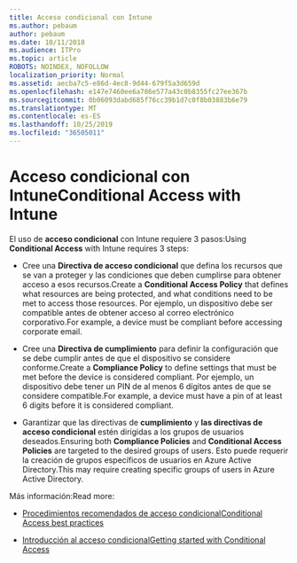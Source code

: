 ```yaml
---
title: Acceso condicional con Intune
ms.author: pebaum
author: pebaum
ms.date: 10/11/2018
ms.audience: ITPro
ms.topic: article
ROBOTS: NOINDEX, NOFOLLOW
localization_priority: Normal
ms.assetid: aecba7c5-e86d-4ec8-9d44-679f5a3d659d
ms.openlocfilehash: e147e7460ee6a786e577a43c0b8355fc27ee367b
ms.sourcegitcommit: 0b06093dabd685f76cc39b1d7c0f8b03883b6e79
ms.translationtype: MT
ms.contentlocale: es-ES
ms.lasthandoff: 10/25/2019
ms.locfileid: "36505011"
---
```

# <a name="conditional-access-with-intune"></a><span data-ttu-id="e601e-102">Acceso condicional con Intune</span><span class="sxs-lookup"><span data-stu-id="e601e-102">Conditional Access with Intune</span></span>

<span data-ttu-id="e601e-103">El uso de **acceso condicional** con Intune requiere 3 pasos:</span><span class="sxs-lookup"><span data-stu-id="e601e-103">Using **Conditional Access** with Intune requires 3 steps:</span></span> 
  
- <span data-ttu-id="e601e-104">Cree una **Directiva de acceso condicional** que defina los recursos que se van a proteger y las condiciones que deben cumplirse para obtener acceso a esos recursos.</span><span class="sxs-lookup"><span data-stu-id="e601e-104">Create a **Conditional Access Policy** that defines what resources are being protected, and what conditions need to be met to access those resources.</span></span> <span data-ttu-id="e601e-105">Por ejemplo, un dispositivo debe ser compatible antes de obtener acceso al correo electrónico corporativo.</span><span class="sxs-lookup"><span data-stu-id="e601e-105">For example, a device must be compliant before accessing corporate email.</span></span> 
    
- <span data-ttu-id="e601e-106">Cree una **Directiva de cumplimiento** para definir la configuración que se debe cumplir antes de que el dispositivo se considere conforme.</span><span class="sxs-lookup"><span data-stu-id="e601e-106">Create a **Compliance Policy** to define settings that must be met before the device is considered compliant.</span></span> <span data-ttu-id="e601e-107">Por ejemplo, un dispositivo debe tener un PIN de al menos 6 dígitos antes de que se considere compatible.</span><span class="sxs-lookup"><span data-stu-id="e601e-107">For example, a device must have a pin of at least 6 digits before it is considered compliant.</span></span> 
    
- <span data-ttu-id="e601e-108">Garantizar que las directivas de **cumplimiento** y **las directivas de acceso condicional** estén dirigidas a los grupos de usuarios deseados.</span><span class="sxs-lookup"><span data-stu-id="e601e-108">Ensuring both **Compliance Policies** and **Conditional Access Policies** are targeted to the desired groups of users.</span></span> <span data-ttu-id="e601e-109">Esto puede requerir la creación de grupos específicos de usuarios en Azure Active Directory.</span><span class="sxs-lookup"><span data-stu-id="e601e-109">This may require creating specific groups of users in Azure Active Directory.</span></span> 
    
<span data-ttu-id="e601e-110">Más información:</span><span class="sxs-lookup"><span data-stu-id="e601e-110">Read more:</span></span>
  
- [<span data-ttu-id="e601e-111">Procedimientos recomendados de acceso condicional</span><span class="sxs-lookup"><span data-stu-id="e601e-111">Conditional Access best practices</span></span>](https://docs.microsoft.com/azure/active-directory/conditional-access/best-practices)
    
- [<span data-ttu-id="e601e-112">Introducción al acceso condicional</span><span class="sxs-lookup"><span data-stu-id="e601e-112">Getting started with Conditional Access </span></span>](https://docs.microsoft.com/azure/active-directory/active-directory-conditional-access-azure-portal-get-started)
    

